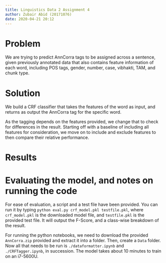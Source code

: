 ```yaml
---
title: Linguistics Data 2 Assignment 4
author: Zubair Abid (20171076)
date: 2020-04-21 20:12
---
```


# Problem

We are trying to predict AnnCorra tags to be assigned across a sentence, given
previously annotated data that also contains feature information of each word,
including POS tags, gender, number, case, vibhakti, TAM, and chunk type. 

# Solution

We build a CRF classifier that takes the features of the word as input, and
returns as output the AnnCorra tag for the specific word. 

As the tagging depends on the features provided, we change that to check for
differences in the result. Starting off with a baseline of including all 
features for consideration, we move on to include and exclude features to then
compare their relative performance.

# Results

# Evaluating the model, and notes on running the code

For ease of evaluation, a script and a test file have been provided. You can 
run it by typing `python eval.py crf_model.pkl testfile.pkl`, where 
`crf_model.pkl` is the downloaded model file, and `testfile.pkl` is the provided
test file. It will output the F-Score, and a class-wise breakdown of the result.

For running the python notebooks, we need to download the provided 
`AnnCorra.zip` provided and extract it into a folder. Then, create a `Data`
folder. Now all that needs to be run is `./dataformatter.ipynb` and
`./CRFTagger.ipynb`, in succession. The model takes about 10 minutes to train
on an i7-5600U.
